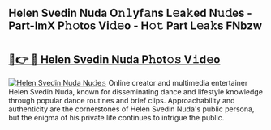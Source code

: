 ## Helen Svedin Nuda O𝚗𝚕yf𝚊ns L𝚎a𝚔ed N𝚞𝚍es - Part-lmX P𝚑𝚘tos Vi𝚍𝚎o - H𝚘𝚝 Part L𝚎a𝚔s FNbzw

# <h2><a href="http://kf8dvw.oniu.top/?m=Helen+Svedin+Nuda">🔗👉 🔴 Helen Svedin Nuda P𝚑ot𝚘𝚜 V𝚒d𝚎o</a></h2>

[![Helen Svedin Nuda Nu𝚍e𝚜](https://i.imgur.com/0qMVB7G.gif)](http://kf8dvw.oniu.top/?m=Helen+Svedin+Nuda)
Online creator and multimedia entertainer Helen Svedin Nuda, known for disseminating dance and lifestyle knowledge through popular dance routines and brief clips. Approachability and authenticity are the cornerstones of Helen Svedin Nuda's public persona, but the enigma of his private life continues to intrigue the public.  
